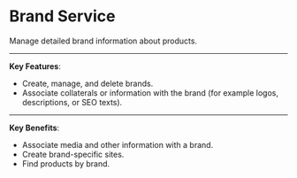 # Brand Service

Manage detailed brand information about products.

***

**Key Features**:
* Create, manage, and delete brands.
* Associate collaterals or information with the brand (for example logos, descriptions, or SEO texts).

***

**Key Benefits**:
* Associate media and other information with a brand.
* Create brand-specific sites.
* Find products by brand.